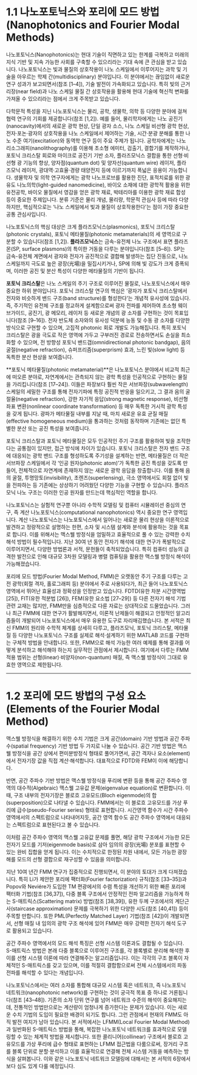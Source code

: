 # 1.1 나노포토닉스와 포리에 모드 방법(Nanophotonics and Fourier Modal Methods)

나노포토닉스(Nanophotonics)는 현대 기술이 직면하고 있는 한계를 극복하고 미래의 지식 기반 및 지속 가능한 사회를 구축할 수 있으리라는 기대 속에 큰 관심을 받고 있습니다. 나노포토닉스는 빛과 물질의 상호작용이 나노 스케일에서 이루어지는 과학 및 기술을 아우르는 학제 간(multidisciplinary) 분야입니다. 이 분야에서는 끊임없이 새로운 연구 성과가 보고되면서(참조 [1–4]), 기술 발전이 가속화되고 있습니다. 특히 빛의 근거리장(near field)과 나노 스케일 물질 간 상호작용을 활용해 현대 기술에 혁신적 변화를 가져올 수 있으리라는 점에서 크게 주목받고 있습니다.

다학문적 특성을 지닌 나노포토닉스는 물리, 공학, 생물학, 의학 등 다양한 분야에 걸쳐 협력 연구의 기회를 제공합니다(참조 [1,2]). 예를 들어, 물리학자에게는 나노 공진기(nanocavity)에서의 새로운 광학 현상, 단일 광자 소스, 나노 스케일 비선형 광학 현상, 전자·포논·광자의 상호작용을 나노 스케일에서 제어하는 기술, 시간·분광 분해를 통한 나노 수준 여기(excitation)와 동역학 연구 등이 주요 주제가 됩니다. 공학자에게는 나노 리소그래피(nanolithography)를 이용해 초소형 에미터, 검출기, 결합기를 제작하거나, 포토닉 크리스탈 회로와 마이크로 공진기 기반 소자, 플라즈모닉스 결합을 통한 선형·비선형 광 기능의 향상, 양자점(quantum dot) 및 양자선(quantum wire) 레이저, 플라즈모닉 레이저, 광대역·고효율·경량 태양전지 등에 이르기까지 폭넓은 응용이 가능합니다. 생물학자 및 의학 연구자에게는 광학 나노프로브를 활용한 진단, 표적치료를 위한 광유도 나노의학(light-guided nanomedicine), 바이오 소재에 대한 광학적 활용을 위한 유전공학, 바이오 물질에서 영감을 얻은 광학 재료, 박테리아를 이용한 광학 재료 합성 등이 중요한 주제입니다. 분류 기준은 물리 개념, 물리량, 학문적 관심사 등에 따라 다양하지만, 핵심적으로는 ‘나노 스케일에서 빛과 물질이 상호작용한다’는 점이 가장 중요한 공통 관심사입니다.

나노포토닉스의 핵심 대상은 크게 플라즈모닉스(plasmonics), 포토닉 크리스탈(photonic crystals), 포토닉 메타물질(photonic metamaterials)의 세 영역으로 구분할 수 있습니다(참조 [1,2]). **플라즈모닉스**는 금속-유전체 나노 구조에서 표면 플라즈몬(SP, surface plasmons)의 특이한 거동을 다루는 분야입니다(참조 [5–8]). SP는 금속-유전체 계면에서 광자와 전자가 공진적으로 결합해 발생하는 집단 진동으로, 나노 스케일까지 극도로 높은 광장(光場)을 밀집시키거나, SP에 의해 빛 강도가 크게 증폭되며, 이러한 공진 및 분산 특성이 다양한 메타물질의 기반이 됩니다.

**포토닉 크리스탈**은 나노 스케일의 주기 구조로 이루어진 물질로, 나노포토닉스에서 매우 중요한 하위 분야입니다. 포토닉 크리스탈 연구의 핵심은 ‘광자가 포토닉 크리스탈에서 전자와 비슷하게 밴드 구조(band structure)를 형성한다’는 개념적 유사성에 있습니다. 즉, 주기적인 유전체 구조를 정교하게 설계함으로써 광자 전파를 제어하여 초소형 웨이브가이드, 공진기, 광 메모리, 레이저 등 새로운 개념의 광 소자를 구현하는 것이 목표입니다(참조 [9–16]). 전자 반도체 소자와의 유사성 덕분에 능동 및 수동 광 소자를 다양한 방식으로 구현할 수 있으며, 고집적 photonic 회로 개발도 가능해집니다. 특히 포토닉 크리스탈은 광을 극도로 작은 영역에 가두고 구부러진 경로로 전송하면서도 손실을 최소화할 수 있으며, 전 방향성 포토닉 밴드갭(omnidirectional photonic bandgap), 음의 굴절(negative refraction), 슈퍼프리즘(superprism) 효과, 느린 빛(slow light) 등 독특한 분산 현상을 보여줍니다.

**포토닉 메타물질(photonic metamaterial)**은 나노포토닉스 분야에서 비교적 최근에 떠오른 분야로, 자연계에서는 관측되지 않는 광학 특성을 인공적으로 구현하는 물질을 가리킵니다(참조 [17–24]). 이들은 파장보다 훨씬 작은 서브파장(subwavelength) 스케일의 세밀한 구조를 통해 전자기파에 특정 공진적 반응을 일으키고, 그 결과 음의 굴절율(negative refraction), 강한 자기적 응답(strong magnetic response), 비선형 좌표 변환(nonlinear coordinate transformation) 등 매우 독특한 거시적 광학 특성을 갖게 됩니다. 광파가 메타물질 내부를 지날 때, 마치 새로운 유효 균질 매질(effective homogeneous medium)을 통과하는 것처럼 동작하며 기존에는 없던 특별한 분산 또는 공진 특성을 보여줍니다.

포토닉 크리스탈과 포토닉 메타물질은 모두 인공적인 주기 구조를 활용하여 빛을 조작한다는 공통점이 있지만, 접근 방식에 차이가 있습니다. 포토닉 크리스탈은 전자 밴드 구조에 대응되는 광학 밴드 구조를 형성하도록 주기성을 설계하는 반면, 메타물질은 더 작은 서브파장 스케일에서 각 ‘인공 원자(photonic atom)’가 독특한 공진 특성을 갖도록 만들어, 전체적으로 자연계에 존재하지 않는 새로운 광학 응답을 창출합니다. 이를 통해 음의 굴절, 투명망토(invisibility), 초렌즈(superlensing), 극소 영역에서도 회절 없이 빛을 전파하는 등 기존에는 상상하기 어려웠던 다양한 기능을 구현할 수 있습니다. 플라즈모닉 나노 구조는 이러한 인공 원자를 만드는데 핵심적인 역할을 합니다.

나노포토닉스는 실험적 연구뿐 아니라 수학적 모델링 및 컴퓨터 시뮬레이션 중심의 연구, 즉 계산 나노포토닉스(computational nanophotonics) 역시 중요한 연구 영역입니다. 계산 나노포토닉스는 나노포토닉스에서 일어나는 새로운 물리 현상을 이론적으로 발견하고 정량적으로 설명하는 한편, 소자 및 시스템 설계와 분석에 활용하는 것을 목표로 합니다. 이를 위해서는 맥스웰 방정식을 엄밀하고 효율적으로 풀 수 있는 강력한 수치 해석 방법이 필수적입니다. 지난 30여 년 동안 전자기 해석에 대한 연구가 폭발적으로 이루어지면서, 다양한 방법론과 서적, 문헌들이 축적되었습니다. 특히 컴퓨터 성능의 급격한 발전으로 인해 대규모 3차원 모델링과 병렬 컴퓨팅을 활용한 맥스웰 방정식 해석이 가능해졌습니다.

포리에 모드 방법(Fourier Modal Method, FMM)은 오랫동안 주기 구조를 다루는 고전 광학(회절 격자, 홀로그래피 등) 분야에서 주로 사용되다가, 최근 들어 나노포토닉스 영역에서 뛰어난 효율성과 정확성을 인정받고 있습니다. FDTD(유한 차분 시간영역법 [25]), FIT(유한 적분법 [26]), FEM(유한 요소법 [27–29]) 등 다른 전자기 해석 기법 관련 교재는 많지만, FMM만을 심층적으로 다룬 자료는 상대적으로 드물었습니다. 그러나 최근 FMM에 대한 연구가 활발해지면서, 이론적 난제들이 해결되고 안정적인 알고리즘들이 개발되어 나노포토닉스에서 매우 유용한 도구로 자리매김했습니다. 본 서적은 최신 FMM의 원리와 수학적 체계를 상세히 다루고, 플라즈모닉, 포토닉 크리스탈, 메타물질 등 다양한 나노포토닉스 구조를 실제로 해석·설계하기 위한 MATLAB 코드를 구현하는 구체적 방법을 안내합니다. 또한, FMM으로 해석 가능한 여러 예제를 통해 결과를 어떻게 분석하고 해석해야 하는지 실무적인 관점에서 제시합니다. 여기에서 다루는 FMM 적용 범위는 선형(linear)·비양자(non-quantum) 매질, 즉 맥스웰 방정식이 그대로 유효한 영역으로 제한됩니다.

---

# 1.2 포리에 모드 방법의 구성 요소(Elements of the Fourier Modal Method)

맥스웰 방정식을 해결하기 위한 수치 기법은 크게 공간(domain) 기반 방법과 공간 주파수(spatial frequency) 기반 방법 두 가지로 나눌 수 있습니다. 공간 기반 방법은 맥스웰 방정식을 공간 상에서 편미분방정식 형태로 풀어가면서, 공간 격자나 요소(element)에서 전자기장 값을 직접 계산·해석합니다. 대표적으로 FDTD와 FEM이 이에 해당합니다.

반면, 공간 주파수 기반 방법은 맥스웰 방정식을 푸리에 변환 등을 통해 공간 주파수 영역의 대수적(Algebraic) 맥스웰 고유값 문제(eigenvalue equation)로 변환합니다. 이때, 구조 내부의 전자기장은 블로흐 고유모드(Bloch eigenmode)의 합(superposition)으로 나타낼 수 있습니다. FMM에서는 이 블로흐 고유모드를 가상 푸리에 급수(pseudo-Fourier series) 형태로 표현합니다. 시간영역 함수가 시간 주파수 영역에서의 스펙트럼으로 나타내어지듯, 공간 영역 함수도 공간 주파수 영역에서 대응되는 스펙트럼으로 표현된다고 볼 수 있습니다. 

이처럼 공간 주파수 영역의 맥스웰 고유값 문제를 풀면, 해당 광학 구조에서 가능한 모든 전자기 모드를 기저(eigenmode basis)로 삼아 임의의 광장(光場) 분포를 표현할 수 있는 완비 집합을 얻게 됩니다. 이는 수치적으로 한정된 차원 내에서, 모든 가능한 광장 해를 모드의 선형 결합으로 재구성할 수 있음을 의미합니다.

지난 10여 년간 FMM 연구가 집중적으로 진행되면서, 이 분야의 토대가 크게 다져졌습니다. 특히 Li가 제안한 포리에 팩터화(Fourier factorization) 규칙(참조 [33–35])과 Popov와 Neviére가 도입한 TM 편광에서의 수렴 특성을 개선하기 위한 빠른 포리에 팩터화 기법(참조 [36,37]), 다중 블록 구조에서 안정적인 전파 알고리즘을 가능하게 하는 S-매트릭스(Scattering matrix) 방법(참조 [38,39]), 유한 두께 구조에서의 계단근사(staircase approximation) 문제를 극복하기 위한 다양한 시도(참조 [40,41]) 등이 주목할 만합니다. 또한 PML(Perfectly Matched Layer) 기법(참조 [42])이 개발되면서, 선형 매질 내 임의의 광학 구조 해석에 있어 FMM은 매우 강력한 전자기 해석 도구로 활용되고 있습니다.

공간 주파수 영역에서의 모드 해석 특징은 선형 시스템 이론과도 결합될 수 있습니다. S-매트릭스 방법은 본래 다중 블록으로 이루어진 구조를, 각 블록별로 분리해 해석한 후 이를 선형 시스템 이론에 따라 연결해주는 알고리즘입니다. 이는 각각의 구조 블록이 자체적인 S-매트릭스를 갖고 있으며, 이를 적절히 결합함으로써 전체 시스템에서의 파동 전파를 해석할 수 있다는 개념입니다.

나노포토닉스에서는 여러 소자를 통합해 대규모 시스템 혹은 네트워크, 즉 나노포토닉 네트워크(nanophotonic network)를 구현하는 것이 궁극적 목표 중 하나로 거론됩니다(참조 [43–48]). 기존의 소자 단위 연구를 넘어 네트워크 수준의 해석이 중요해지는데, 전통적인 방법만으로는 계산량이 엄청나게 증가한다는 문제가 있습니다. 이는 새로운 수치 기법의 도입이 필요한 배경이 되기도 합니다. 그런 관점에서 현재의 FMM도 아직 발전 여지가 남아 있습니다. 본 서적에서는 LFMM(Local Fourier Modal Method)과 일반화된 S-매트릭스 방법을 통해, 복잡한 나노포토닉 네트워크를 효과적으로 모델링할 수 있는 체계적 방법을 제시합니다. 또한 콜리니어(collinear) 구조에서 블로흐 고유모드를 가상 푸리에 급수 형태로 표현하는 LFMM 접근법을 다룸으로써, 장거리 구조를 블록 단위로 분할·분석하고 이를 효율적으로 연결해 전체 시스템 거동을 예측하는 방식을 살펴봅니다. 이와 같은 나노포토닉 네트워크 모델링에 대해서는 본 서적의 6장에서 보다 심도 있게 다룰 예정입니다.
